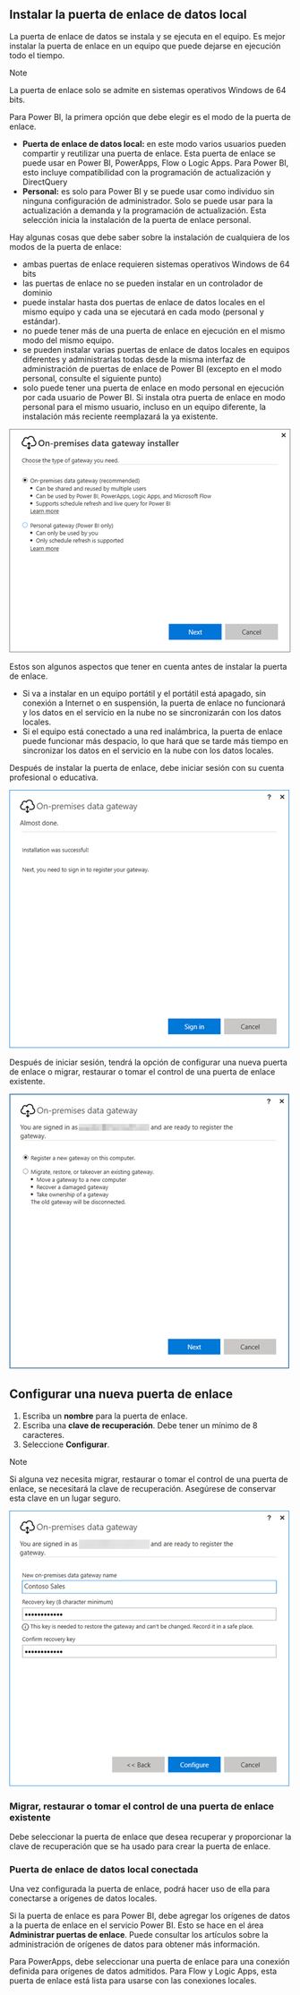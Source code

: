 ## <a name="install-the-on-premises-data-gateway"></a>Instalar la puerta de enlace de datos local
La puerta de enlace de datos se instala y se ejecuta en el equipo. Es mejor instalar la puerta de enlace en un equipo que puede dejarse en ejecución todo el tiempo.

> [!NOTE]
> La puerta de enlace solo se admite en sistemas operativos Windows de 64 bits.
> 
> 

Para Power BI, la primera opción que debe elegir es el modo de la puerta de enlace.

* **Puerta de enlace de datos local:** en este modo varios usuarios pueden compartir y reutilizar una puerta de enlace. Esta puerta de enlace se puede usar en Power BI, PowerApps, Flow o Logic Apps. Para Power BI, esto incluye compatibilidad con la programación de actualización y DirectQuery
* **Personal:** es solo para Power BI y se puede usar como individuo sin ninguna configuración de administrador. Solo se puede usar para la actualización a demanda y la programación de actualización. Esta selección inicia la instalación de la puerta de enlace personal.

Hay algunas cosas que debe saber sobre la instalación de cualquiera de los modos de la puerta de enlace:

* ambas puertas de enlace requieren sistemas operativos Windows de 64 bits
* las puertas de enlace no se pueden instalar en un controlador de dominio
* puede instalar hasta dos puertas de enlace de datos locales en el mismo equipo y cada una se ejecutará en cada modo (personal y estándar). 
* no puede tener más de una puerta de enlace en ejecución en el mismo modo del mismo equipo.
* se pueden instalar varias puertas de enlace de datos locales en equipos diferentes y administrarlas todas desde la misma interfaz de administración de puertas de enlace de Power BI (excepto en el modo personal, consulte el siguiente punto)
* solo puede tener una puerta de enlace en modo personal en ejecución por cada usuario de Power BI. Si instala otra puerta de enlace en modo personal para el mismo usuario, incluso en un equipo diferente, la instalación más reciente reemplazará la ya existente.

![on-prem-data-gateway-install-powerbi](./media/gateway-onprem-install-include/on-prem-data-gateway-install-powerbi.png)

Estos son algunos aspectos que tener en cuenta antes de instalar la puerta de enlace.

* Si va a instalar en un equipo portátil y el portátil está apagado, sin conexión a Internet o en suspensión, la puerta de enlace no funcionará y los datos en el servicio en la nube no se sincronizarán con los datos locales.
* Si el equipo está conectado a una red inalámbrica, la puerta de enlace puede funcionar más despacio, lo que hará que se tarde más tiempo en sincronizar los datos en el servicio en la nube con los datos locales.

Después de instalar la puerta de enlace, debe iniciar sesión con su cuenta profesional o educativa.

![on-prem-data-gateway-install-signin](./media/gateway-onprem-install-include/on-prem-data-gateway-install-signin.png)

Después de iniciar sesión, tendrá la opción de configurar una nueva puerta de enlace o migrar, restaurar o tomar el control de una puerta de enlace existente.

![on-prem-data-gateway-install-register-recovery](./media/gateway-onprem-install-include/on-prem-data-gateway-install-register-recovery.png)

## <a name="configure-a-new-gateway"></a>Configurar una nueva puerta de enlace
1. Escriba un **nombre** para la puerta de enlace.
2. Escriba una **clave de recuperación**. Debe tener un mínimo de 8 caracteres.
3. Seleccione **Configurar**.

> [!NOTE]
> Si alguna vez necesita migrar, restaurar o tomar el control de una puerta de enlace, se necesitará la clave de recuperación. Asegúrese de conservar esta clave en un lugar seguro.
> 
> 

![on-prem-data-gateway-install-recovery](./media/gateway-onprem-install-include/on-prem-data-gateway-install-recovery.png)

### <a name="migrate-restore-or-take-over-an-existing-gateway"></a>Migrar, restaurar o tomar el control de una puerta de enlace existente
Debe seleccionar la puerta de enlace que desea recuperar y proporcionar la clave de recuperación que se ha usado para crear la puerta de enlace.

### <a name="on-premises-data-gateway-connected"></a>Puerta de enlace de datos local conectada
Una vez configurada la puerta de enlace, podrá hacer uso de ella para conectarse a orígenes de datos locales.

Si la puerta de enlace es para Power BI, debe agregar los orígenes de datos a la puerta de enlace en el servicio Power BI. Esto se hace en el área **Administrar puertas de enlace**. Puede consultar los artículos sobre la administración de orígenes de datos para obtener más información.

Para PowerApps, debe seleccionar una puerta de enlace para una conexión definida para orígenes de datos admitidos. Para Flow y Logic Apps, esta puerta de enlace está lista para usarse con las conexiones locales.

